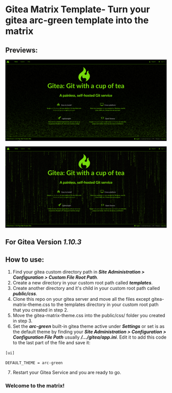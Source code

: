 # Gitea Matrix Template- Turn your gitea arc-green template into the matrix
## Previews:

![preview 1](images/matrix-preview.png "Logo Title Text 1")

![preview 2](images/matrix-preview-2.png "Logo Title Text 1")

## For Gitea Version ***1.10.3***

## How to use:
1. Find your gitea custom directory path in ***Site Administration > Configuration > Custom File Root Path***.
2. Create a new directory in your custom root path called ***templates***.
3. Create another directory and it's child in your custom root path called ***public/css***.
4. Clone this repo on your gitea server and move all the files except gitea-matrix-theme.css to the templates directory in your custom root path that you created in step 2. 
5. Move the gitea-matrix-theme.css into the public/css/ folder you created in step 3.
6. Set the ***arc-green*** built-in gitea theme active under ***Settings*** or set is as the default theme by finding your ***Site Administration > Configuration > Configuration File Path*** usually ***/.../gitea/app.ini***. Edit it to add this code to the last part of the file and save it:

`[ui]`

`DEFAULT_THEME = arc-green`

7. Restart your Gitea Service and you are ready to go. 
### Welcome to the matrix!